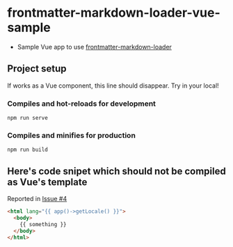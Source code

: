 # frontmatter-markdown-loader-vue-sample

- Sample Vue app to use [frontmatter-markdown-loader](https://github.com/hmsk/frontmatter-markdown-loader)

## Project setup

<npm-or-yarn>If works as a Vue component, this line should disappear. Try in your local!</npm-or-yarn>

### Compiles and hot-reloads for development

```
npm run serve
```

### Compiles and minifies for production

```
npm run build
```

## Here's code snipet which should not be compiled as Vue's template

Reported in [Issue #4](https://github.com/hmsk/frontmatter-markdown-loader/issues/4)

```html
<html lang="{{ app()->getLocale() }}">
  <body>
    {{ something }}
  </body>
</html>
```
